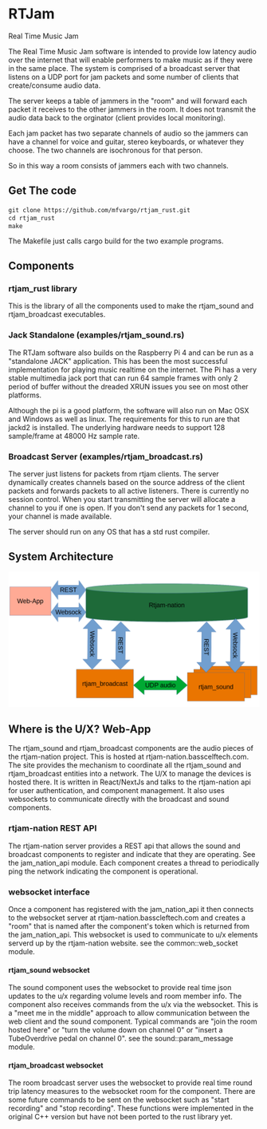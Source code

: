 # RTJam

Real Time Music Jam

The Real Time Music Jam software is intended to provide low latency audio over the internet that will enable performers to make music as if they were in the same place. The system is comprised of a broadcast server that listens on a UDP port for jam packets and some number of clients that create/consume audio data.

The server keeps a table of jammers in the "room" and will forward each packet it receives to the other jammers in the room. It does not transmit the audio data back to the orginator (client provides local monitoring).

Each jam packet has two separate channels of audio so the jammers can have a channel for voice and guitar, stereo keyboards, or whatever they choose. The two channels are isochronous for that person.

So in this way a room consists of jammers each with two channels.

## Get The code

```
git clone https://github.com/mfvargo/rtjam_rust.git
cd rtjam_rust
make
```

The Makefile just calls cargo build for the two example programs.

## Components

### rtjam_rust library

This is the library of all the components used to make the rtjam_sound and rtjam_broadcast executables.

### Jack Standalone (examples/rtjam_sound.rs)

The RTJam software also builds on the Raspberry Pi 4 and can be run as a "standalone JACK" application. This has been the most successful implementation for playing music realtime on the internet. The Pi has a very stable multimedia jack port that can run 64 sample frames with only 2 period of buffer without the dreaded XRUN issues you see on most other platforms.

Although the pi is a good platform, the software will also run on Mac OSX and Windows as well as linux.
The requirements for this to run are that jackd2 is installed. The underlying hardware needs to support 128 sample/frame at 48000 Hz sample rate.

### Broadcast Server (examples/rtjam_broadcast.rs)

The server just listens for packets from rtjam clients. The server dynamically creates channels based on the source address of the client packets and forwards packets to all active listeners. There is currently no session control. When you start transmitting the server will allocate a channel to you if one is open. If you don't send any packets for 1 second, your channel is made available.

The server should run on any OS that has a std rust compiler.

## System Architecture

![Architecture](docs/system_diagram.png)

## Where is the U/X? Web-App

The rtjam_sound and rtjam_broadcast components are the audio pieces of the rtjam-nation project. This is hosted at rtjam-nation.basscelftech.com. The site provides the mechanism to coordinate all the rtjam_sound and rtjam_broadcast entities into a network. The U/X to manage the devices is hosted there.
It is written in React/NextJs and talks to the rtjam-nation api for user authentication, and component
management. It also uses websockets to communicate directly with the broadcast and sound components.

### rtjam-nation REST API

The rtjam-nation server provides a REST api that allows the sound and broadcast components to
register and indicate that they are operating. See the jam_nation_api module. Each component creates a thread to periodically ping the network indicating the component is operational.

### websocket interface

Once a component has registered with the jam_nation_api it then connects to the websocket server at rtjam-nation.basscleftech.com and creates a "room" that is named after the component's token which is
returned from the jam_nation_api. This websocket is used to communicate to u/x elements serverd
up by the rtjam-nation website. see the common::web_socket module.

#### rtjam_sound websocket

The sound component uses the websocket to provide real time json updates to the u/x regarding volume levels and room member info. The component also receives commands from the u/x via the websocket. This
is a "meet me in the middle" approach to allow communication between the web client and the sound
component. Typical commands are "join the room hosted here" or "turn the volume down on channel 0" or
"insert a TubeOverdrive pedal on channel 0". see the sound::param_message module.

#### rtjam_broadcast websocket

The room broadcast server uses the websocket to provide real time round trip latency measures to the
websocket room for the component. There are some future commands to be sent on the websocket
such as "start recording" and "stop recording". These functions were implemented in the original C++
version but have not been ported to the rust library yet.
